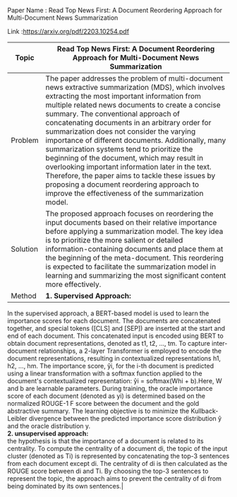 Paper Name : Read Top News First: A Document Reordering Approach for Multi-Document News Summarization

Link :https://arxiv.org/pdf/2203.10254.pdf

|Topic | Read Top News First: A Document Reordering Approach for Multi-Document News Summarization|
|-----|----|
|Problem |The paper addresses the problem of multi-document news extractive summarization (MDS), which involves extracting the most important information from multiple related news documents to create a concise summary. The conventional approach of concatenating documents in an arbitrary order for summarization does not consider the varying importance of different documents. Additionally, many summarization systems tend to prioritize the beginning of the document, which may result in overlooking important information later in the text. Therefore, the paper aims to tackle these issues by proposing a document reordering approach to improve the effectiveness of the summarization model.|
|Solution |The proposed approach focuses on reordering the input documents based on their relative importance before applying a summarization model. The key idea is to prioritize the more salient or detailed information-containing documents and place them at the beginning of the meta-document. This reordering is expected to facilitate the summarization model in learning and summarizing the most significant content more effectively.|
|Method |<strong>1. Supervised Approach:</strong><br />
In the supervised approach, a BERT-based model is used to learn the importance scores for each document. The documents are concatenated together, and special tokens ([CLS] and [SEP]) are inserted at the start and end of each document. This concatenated input is encoded using BERT to obtain document representations, denoted as t1, t2, ..., tm. To capture inter-document relationships, a 2-layer Transformer is employed to encode the document representations, resulting in contextualized representations h1, h2, ..., hm. The importance score, ŷi, for the i-th document is predicted using a linear transformation with a softmax function applied to the document's contextualized representation:
ŷi = softmax(Whi + b).Here, W and b are learnable parameters. During training, the oracle importance score of each document (denoted as yi) is determined based on the normalized ROUGE-1 F score between the document and the gold abstractive summary. The learning objective is to minimize the Kullback-Leibler divergence between the predicted importance score distribution ŷ and the oracle distribution y.<br />
<strong>2. unsupervised approach:</strong><br /> the hypothesis is that the importance of a document is related to its centrality. To compute the centrality of a document di, the topic of the input cluster (denoted as Ti) is represented by concatenating the top-3 sentences from each document except di. The centrality of di is then calculated as the ROUGE score between di and Ti. By choosing the top-3 sentences to represent the topic, the approach aims to prevent the centrality of di from being dominated by its own sentences.|
